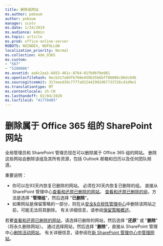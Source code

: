 ```yaml
---
title: 删除组网站
ms.author: pebaum
author: pebaum
manager: scotv
ms.date: 1/24/2019
ms.audience: Admin
ms.topic: article
ms.prod: office-online-server
ROBOTS: NOINDEX, NOFOLLOW
localization_priority: Normal
ms.collection: Adm_O365
ms.custom:
- "567"
- "5200006"
ms.assetid: aa6c2aa1-6853-461c-8764-01fb96f8e981
ms.openlocfilehash: 0ecb317a0dfb760e459b35b6bff86006c06dc0d6
ms.sourcegitcommit: 317eeed39c7777a922442992d67733726c41d9e1
ms.translationtype: MT
ms.contentlocale: zh-CN
ms.lasthandoff: 02/04/2020
ms.locfileid: "41770485"
---
```

# <a name="delete-a-sharepoint-site-that-belongs-to-an-office-365-group"></a>删除属于 Office 365 组的 SharePoint 网站

全局管理员和 SharePoint 管理员现在可以删除属于 Office 365 组的网站。 删除这些网站会删除该组及其所有资源，包括 Outlook 邮箱和日历以及任何团队频道。
  
重要说明：

- 你可以在93天内恢复已删除的网站。 必须在30天内恢复已删除的组。 直接从 SharePoint 管理中心[查看和还原已删除的网站](https://admin.microsoft.com/sharepoint)。 [查看和还原已删除的组](https://outlook.office.com/people/group/deleted)，方法是选择 "**管理组**"，然后选择 "**已删除**"。
- 如果网站是保留策略的一部分，则在从[安全&amp;合规性管理中心](https://protection.office.com/?rfr=AdminCenter#/retention)中删除该网站之前，可能无法将其删除。 有关详细信息，请参阅[保留策略概述](https://docs.microsoft.com/office365/securitycompliance/retention-policies#content-in-onedrive-accounts-and-sharepoint-sites)。
  
若要[查看和还原已删除的网站](https://admin.microsoft.com/sharepoint)，请选择已删除的网站，然后选择 "**还原**" 或 "**删除**" （将永久删除网站）。 通过选择网站，然后选择 "**删除**"，直接从 SharePoint 管理中心[删除活动网站](https://admin.microsoft.com/sharepoint)。 有关详细信息，请参阅在[新 SharePoint 管理中心中管理网站](https://docs.microsoft.com/sharepoint/manage-sites-in-new-admin-center)。
  
